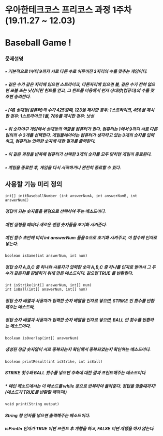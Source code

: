 # 우아한테크코스 프리코스 과정 1주차 (19.11.27 ~ 12.03)
  # Baseball Game !
  ### 문제설명
  ##### • 기본적으로 1부터 9까지 서로 다른 수로 이루어진 3자리의 수를 맞추는 게임이다.
  ##### • 같은 수가 같은 자리에 있으면 스트라이크, 다른자리에 있으면 볼, 같은 수가 전혀 없으면 포볼 또는 낫싱이란 힌트를 얻고, 그 힌트를 이용해서 먼저 상대방(컴퓨터)의 수를 맞추면 승리한다.
  ##### • [예] 상대방(컴퓨터)의 수가 425일때, 123을 제시한 경우: 1스트라이크, 456을 제시한 경우: 1스트라이크 1볼, 789를 제시한 경우: 낫싱
  ##### • 위 숫자야구 게임에서 상대방의 역할을 컴퓨터가 한다. 컴퓨터는 1에서 9까지 서로 다른 임의의 수 3개를 선택한다. 게임플레이어는 컴퓨터가 생각하고 있는 3개의 숫자를 입력하고, 컴퓨터는 입력한 숫자에 대한 결과를 출력한다.
  ##### • 이 같은 과정을 반복해 컴퓨터가 선택한 3개의 숫자를 모두 맞히면 게임이 종료된다.
  ##### • 게임을 종료한 후, 게임을 다시 시작하거나 완전히 종료할 수 있다.  
  
## 사용할 기능 미리 정의

```
int[] initBaseballNumber (int answerNumA, int answerNumB, int answerNumC)
```
##### 정답이 되는 숫자들을 랜덤으로 선택하여 주는 메소드이다.
##### 매번 실행될 때마다 새로운 랜덤 숫자들을 초기화 시켜준다.
##### 메인 함수 초반에 미리 int answerNum 들을 0으로 초기화 시켜주고, 이 함수에 인자로 넣는다.

```
boolean isSame(int answerNum, int num)
```
##### 정답 숫자 A,B,C 중 하나와 사용자가 입력한 숫자 A,B,C 중 하나를 인자로 받아서 그 두 수가 같은지를 판별하기 위해 만든 메소드이다. 같으면 TRUE 를 반환한다.
```
int isStrike(int[] answerNum, int[] num)
int isBall(int[] answerNum, int[] num)
```
##### 정답 숫자 배열과 사용자가 입력한 숫자 배열을 인자로 넣으면, STRIKE 인 횟수를 반환해주는 메소드와,
##### 정답 숫자 배열과 사용자가 입력한 숫자 배열을 인자로 넣으면, BALL 인 횟수를 반환하는 메소드이다.
```
boolean isOverlap(int[] answerNum)
```
##### 생성된 정답 숫자열이 서로 중복되는지 확인해서 중복되었는지 확인하는 메소드이다.
```
boolean printResult(int isStrike, int isBall)
```
##### STRIKE 횟수와 BALL 횟수를 넣으면 추측에 대한 결과 프린트해주는 메소드이다.
##### * 메인 메소드에서는 이 메소드를 while 문으로 반복하여 돌려준다. 정답을 맞출때까지!(메소드가 TRUE를 반환할 때까지!)
```
void print(String output)
```
##### String 형 인자를 넣으면 출력해주는 메소드이다.
##### isPrintln 인자가 TRUE 이면 프린트 후 개행을 하고, FALSE 이면 개행을 하지 않는다.